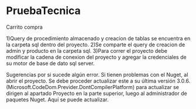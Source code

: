 # PruebaTecnica
Carrito compra
 
1)Query de procedimiento almacenado y creacion de tablas se encuentra en la carpeta sql dentro del proyecto.
2)Se comparte el query de creacion de admin y producto en la carpeta sql.
3)Para correr el proyecto debe modificar la cadena de conexion del proyecto y agregar la credenciales de su motor de base de dato sql server.

Sugerencias por si sucede algún error.
Si tienen problemas con el Nuget, al abrir el proyecto. Se debe proceder actualizar este a su última versión 3.0.6. (Microsoft.CodeDom.Previder.DontCompilerPlatform)
para actualizar se dirigen al apartado Proyecto en la parte superior, luego al administrador de paquetes Nuget. Aquí se puede actualizar.
